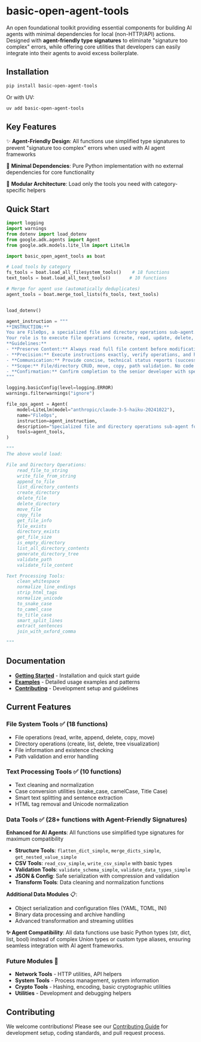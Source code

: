 # basic-open-agent-tools

An open foundational toolkit providing essential components for building AI agents with minimal dependencies for local (non-HTTP/API) actions. Designed with **agent-friendly type signatures** to eliminate "signature too complex" errors, while offering core utilities that developers can easily integrate into their agents to avoid excess boilerplate.

## Installation

```bash
pip install basic-open-agent-tools
```

Or with UV:
```bash
uv add basic-open-agent-tools
```

## Key Features

✨ **Agent-Friendly Design**: All functions use simplified type signatures to prevent "signature too complex" errors when used with AI agent frameworks

🚀 **Minimal Dependencies**: Pure Python implementation with no external dependencies for core functionality

🔧 **Modular Architecture**: Load only the tools you need with category-specific helpers

## Quick Start

```python
import logging
import warnings
from dotenv import load_dotenv
from google.adk.agents import Agent
from google.adk.models.lite_llm import LiteLlm

import basic_open_agent_tools as boat

# Load tools by category
fs_tools = boat.load_all_filesystem_tools()    # 18 functions
text_tools = boat.load_all_text_tools()       # 10 functions

# Merge for agent use (automatically deduplicates)
agent_tools = boat.merge_tool_lists(fs_tools, text_tools)


load_dotenv()

agent_instruction = """
**INSTRUCTION:**
You are FileOps, a specialized file and directory operations sub-agent.
Your role is to execute file operations (create, read, update, delete, move, copy) and directory operations (create, delete) with precision.
**Guidelines:**
- **Preserve Content:** Always read full file content before modifications; retain all original content except targeted changes.
- **Precision:** Execute instructions exactly, verify operations, and handle errors with specific details.
- **Communication:** Provide concise, technical status reports (success/failure, file paths, operation type, content preservation details).
- **Scope:** File/directory CRUD, move, copy, path validation. No code analysis.
- **Confirmation:** Confirm completion to the senior developer with specific details of modifications.
"""

logging.basicConfig(level=logging.ERROR)
warnings.filterwarnings("ignore")

file_ops_agent = Agent(
    model=LiteLlm(model="anthropic/claude-3-5-haiku-20241022"),
    name="FileOps",
    instruction=agent_instruction,
    description="Specialized file and directory operations sub-agent for the Python developer.",
    tools=agent_tools,
)

"""
The above would load:

File and Directory Operations:
    read_file_to_string
    write_file_from_string
    append_to_file
    list_directory_contents
    create_directory
    delete_file
    delete_directory
    move_file
    copy_file
    get_file_info
    file_exists
    directory_exists
    get_file_size
    is_empty_directory
    list_all_directory_contents
    generate_directory_tree
    validate_path
    validate_file_content

Text Processing Tools:
    clean_whitespace
    normalize_line_endings
    strip_html_tags
    normalize_unicode
    to_snake_case
    to_camel_case
    to_title_case
    smart_split_lines
    extract_sentences
    join_with_oxford_comma

"""

```

## Documentation

- **[Getting Started](docs/getting-started.md)** - Installation and quick start guide
- **[Examples](docs/examples.md)** - Detailed usage examples and patterns
- **[Contributing](docs/contributing.md)** - Development setup and guidelines

## Current Features

### File System Tools ✅ (18 functions)
- File operations (read, write, append, delete, copy, move)
- Directory operations (create, list, delete, tree visualization)
- File information and existence checking
- Path validation and error handling

### Text Processing Tools ✅ (10 functions)
- Text cleaning and normalization
- Case conversion utilities (snake_case, camelCase, Title Case)
- Smart text splitting and sentence extraction
- HTML tag removal and Unicode normalization

### Data Tools ✅ (28+ functions with Agent-Friendly Signatures)
**Enhanced for AI Agents**: All functions use simplified type signatures for maximum compatibility
- **Structure Tools**: `flatten_dict_simple`, `merge_dicts_simple`, `get_nested_value_simple`
- **CSV Tools**: `read_csv_simple`, `write_csv_simple` with basic types
- **Validation Tools**: `validate_schema_simple`, `validate_data_types_simple`
- **JSON & Config**: Safe serialization with compression and validation
- **Transform Tools**: Data cleaning and normalization functions

**Additional Data Modules** 📋:
- Object serialization and configuration files (YAML, TOML, INI)
- Binary data processing and archive handling
- Advanced transformation and streaming utilities

**✨ Agent Compatibility**: All data functions use basic Python types (str, dict, list, bool) instead of complex Union types or custom type aliases, ensuring seamless integration with AI agent frameworks.

### Future Modules 🚧
- **Network Tools** - HTTP utilities, API helpers
- **System Tools** - Process management, system information  
- **Crypto Tools** - Hashing, encoding, basic cryptographic utilities
- **Utilities** - Development and debugging helpers

## Contributing

We welcome contributions! Please see our [Contributing Guide](docs/contributing.md) for development setup, coding standards, and pull request process.




